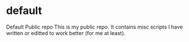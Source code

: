 default
=======

Default Public repo
This is my public repo. It contains misc scripts I have written or editted to work better (for me at least).
